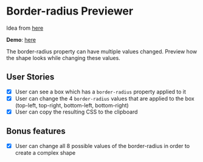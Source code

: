 # Border-radius Previewer

Idea from [here](https://github.com/florinpop17/app-ideas/blob/master/Projects/1-Beginner/Border-Radius-Previewer.md)

**Demo**: [here](https://d-siqueira.github.io/angular-border-radius-previewer/)

The border-radius property can have multiple values changed. Preview how the shape looks while changing these values.

## User Stories

-   [x] User can see a box which has a `border-radius` property applied to it
-   [x] User can change the 4 `border-radius` values that are applied to the box (top-left, top-right, bottom-left, bottom-right)
-   [x] User can copy the resulting CSS to the clipboard

## Bonus features

-   [x] User can change all 8 possible values of the border-radius in order to create a complex shape
